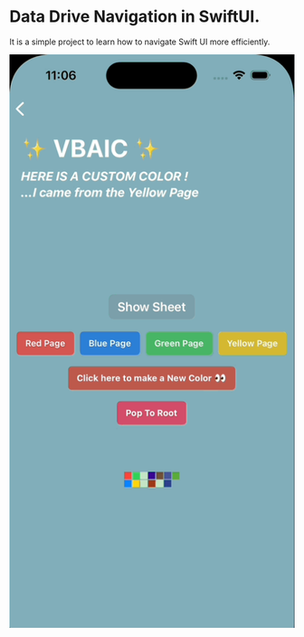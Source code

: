# Data Drive Navigation in SwiftUI.
It is a simple project to learn how to navigate Swift UI more efficiently. 

![](COLOR.gif)
